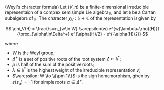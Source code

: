 (Weyl's character formula) Let $(V, \pi)$ be a finite-dimensional irreducible representaion of a complex semisimple Lie algebra $\mathfrak{g}$, and let $\mathfrak{h}$ be a Cartan subalgebra of $\mathfrak{g}$. The character $\chi_V: \mathfrak{h} \to \mathbb{C}$ of the representation is given by

$$
\chi_V(H) = \frac{\sum_{w\in W} \varepsilon(w) e^{w(\lambda+\rho)(H)}}{\prod_{\alpha\in\Delta^+} e^{\alpha(H)/2} - e^{-\alpha(H)/2}}
$$

where

- $W$ is the Weyl group;
- $\Delta^+$ is a set of positive roots of the root system $\Delta \subset \mathfrak{h}^*$;
- $\rho$ is half of the sum of the positive roots;
- $\lambda \in \mathfrak{h}^*$ is the highest weight of the irreducible representation $V$;
- $\varepsilon: W \to \\{\pm 1\\}$ is the sign homomorphism, given by $\varepsilon(s_\alpha)=-1$ for simple roots $\alpha\in\Delta^+$.
